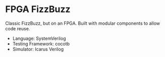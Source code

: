 # FPGA FizzBuzz

Classic FizzBuzz, but on an FPGA. Built with modular components to allow code reuse. 

* Language: SystemVerilog
* Testing Framework: cocotb
* Simulator: Icarus Verilog
